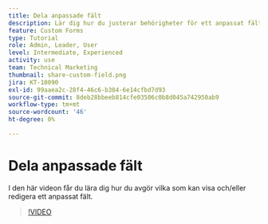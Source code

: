 ```yaml
---
title: Dela anpassade fält
description: Lär dig hur du justerar behörigheter för ett anpassat fält för att avgöra om användare kan hantera eller bara visa det anpassade fältet.
feature: Custom Forms
type: Tutorial
role: Admin, Leader, User
level: Intermediate, Experienced
activity: use
team: Technical Marketing
thumbnail: share-custom-field.png
jira: KT-10090
exl-id: 99aaea2c-28f4-46c6-b384-6e14cfbd7d93
source-git-commit: 8deb28bbeeb814cfe03506c0b8d045a742950ab9
workflow-type: tm+mt
source-wordcount: '46'
ht-degree: 0%

---
```


# Dela anpassade fält


I den här videon får du lära dig hur du avgör vilka som kan visa och/eller redigera ett anpassat fält.

>[!VIDEO](https://video.tv.adobe.com/v/3432949/?quality=12&learn=on)


